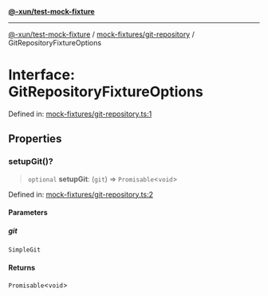 [**@-xun/test-mock-fixture**](../../../README.md)

***

[@-xun/test-mock-fixture](../../../README.md) / [mock-fixtures/git-repository](../README.md) / GitRepositoryFixtureOptions

# Interface: GitRepositoryFixtureOptions

Defined in: [mock-fixtures/git-repository.ts:1](https://github.com/Xunnamius/test-utils/blob/fb7ffeb540b6329cd58507a70130e011f552c63c/packages/test-mock-fixture/src/mock-fixtures/git-repository.ts#L1)

## Properties

### setupGit()?

> `optional` **setupGit**: (`git`) => `Promisable`\<`void`\>

Defined in: [mock-fixtures/git-repository.ts:2](https://github.com/Xunnamius/test-utils/blob/fb7ffeb540b6329cd58507a70130e011f552c63c/packages/test-mock-fixture/src/mock-fixtures/git-repository.ts#L2)

#### Parameters

##### git

`SimpleGit`

#### Returns

`Promisable`\<`void`\>
